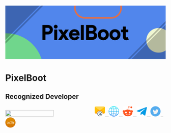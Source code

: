 ![](https://raw.githubusercontent.com/PixelBoot/PixelBoot/master/images/PixelBoot.png)

# PixelBoot

## Recognized Developer

<img src="https://github-readme-stats.vercel.app/api?username=pixelboot&show_icons=true&hide_border=true&count_private=true&include_all_commits=true&theme=dark" height="55%" width="55%;"/>

<a href="https://bootingpixels@gmail.com">
    <img src="https://raw.githubusercontent.com/PixelBoot/PixelBoot/master/images/email.png" />
  &nbsp
</a>  <a href="https://pixelboot.github.io">
    <img src="https://raw.githubusercontent.com/PixelBoot/PixelBoot/master/images/website.png" />
  &nbsp
</a>  <a href="https://www.reddit.com/user/PixelBoot">
    <img src="https://raw.githubusercontent.com/PixelBoot/PixelBoot/master/images/reddit.png" />
  &nbsp
</a>  <a href="https://t.me/PixelBoot">
    <img src="https://raw.githubusercontent.com/PixelBoot/PixelBoot/master/images/telegram.png" />
  &nbsp
</a>  <a href="https://twitter.com/BootingPixel">
    <img src="https://raw.githubusercontent.com/PixelBoot/PixelBoot/master/images/twitter.png" />
  &nbsp
</a>  <a href="https://forum.xda-developers.com/member.php?u=8086838">
    <img src="https://raw.githubusercontent.com/PixelBoot/PixelBoot/master/images/xda.png" />
